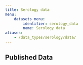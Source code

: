 ```yaml
---
title: Serology data
menu:
    datasets_menu:
        identifier: serology_data
        name: Serology data
aliases:
    - /data_types/serology/data/
---
```

## Published Data
